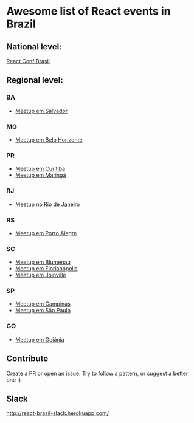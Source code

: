 # Awesome list of React events in Brazil

## National level:
[React Conf Brasil](http://reactconfbr.com.br/)

## Regional level:


### BA
- [Meetup em Salvador](https://www.facebook.com/reactssa/)

### MG
- [Meetup em Belo Horizonte](https://www.meetup.com/reactbh/)

### PR
- [Meetup em Curitiba](https://www.meetup.com/pt-BR/ReactJS-CWB/)
- [Meetup em Maringá](https://www.meetup.com/pt-BR/React-Maringa/)

### RJ
- [Meetup no Rio de Janeiro](https://www.meetup.com/pt-BR/React-Rio-de-Janeiro/)

### RS
- [Meetup em Porto Alegre](https://www.meetup.com/React-Porto-Alegre/)

### SC

- [Meetup em Blumenau](https://www.meetup.com/React-Blumenau/)
- [Meetup em Florianópolis](http://www.meetup.com/ReactJS-Floripa/)
- [Meetup em Joinville](https://www.meetup.com/pt-BR/React-Joinville/)

### SP
- [Meetup em Campinas](https://www.meetup.com/React-Campinas/)
- [Meetup em São Paulo](https://www.meetup.com/ReactJS-SP/)

### GO
- [Meetup em Goiânia](https://www.meetup.com/pt-BR/React-Goiania/)

## Contribute
Create a PR or open an issue.
Try to follow a pattern, or suggest a better one :)

## Slack
http://react-brasil-slack.herokuapp.com/
